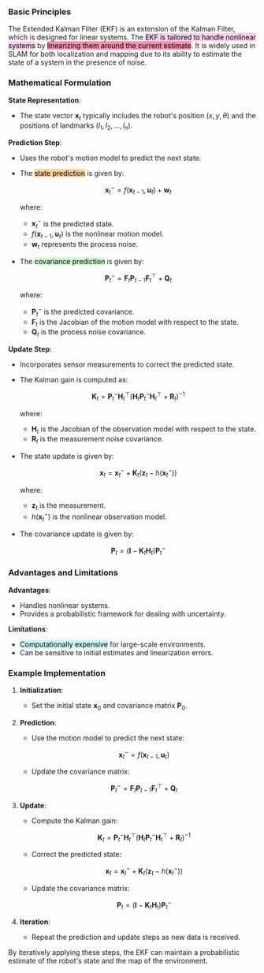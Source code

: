 ### Basic Principles

The Extended Kalman Filter (EKF) is an extension of the Kalman Filter, which is designed for linear systems. The <mark style="background: #FFB8EBA6;">EKF is tailored to handle nonlinear systems</mark> by <mark style="background: #FF5582A6;">linearizing them around the current estimate</mark>. It is widely used in SLAM for both localization and mapping due to its ability to estimate the state of a system in the presence of noise.

### Mathematical Formulation

**State Representation**:
- The state vector $\mathbf{x}_t$ typically includes the robot's position $(x, y, \theta)$ and the positions of landmarks $(l_1, l_2, \ldots, l_n)$.

**Prediction Step**:
- Uses the robot's motion model to predict the next state.
- The <mark style="background: #FFB86CA6;">state prediction</mark> is given by:

  $$
  \mathbf{x}_t^- = f(\mathbf{x}_{t-1}, \mathbf{u}_t) + \mathbf{w}_t
  $$

  where:
  - $\mathbf{x}_t^-$ is the predicted state.
  - $f(\mathbf{x}_{t-1}, \mathbf{u}_t)$ is the nonlinear motion model.
  - $\mathbf{w}_t$ represents the process noise.

- The <mark style="background: #BBFABBA6;">covariance prediction</mark> is given by:

  $$
  \mathbf{P}_t^- = \mathbf{F}_t \mathbf{P}_{t-1} \mathbf{F}_t^\top + \mathbf{Q}_t
  $$

  where:
  - $\mathbf{P}_t^-$ is the predicted covariance.
  - $\mathbf{F}_t$ is the Jacobian of the motion model with respect to the state.
  - $\mathbf{Q}_t$ is the process noise covariance.

**Update Step**:
- Incorporates sensor measurements to correct the predicted state.
- The Kalman gain is computed as:

  $$
  \mathbf{K}_t = \mathbf{P}_t^- \mathbf{H}_t^\top (\mathbf{H}_t \mathbf{P}_t^- \mathbf{H}_t^\top + \mathbf{R}_t)^{-1}
  $$

  where:
  - $\mathbf{H}_t$ is the Jacobian of the observation model with respect to the state.
  - $\mathbf{R}_t$ is the measurement noise covariance.

- The state update is given by:

  $$
  \mathbf{x}_t = \mathbf{x}_t^- + \mathbf{K}_t (\mathbf{z}_t - h(\mathbf{x}_t^-))
  $$

  where:
  - $\mathbf{z}_t$ is the measurement.
  - $h(\mathbf{x}_t^-)$ is the nonlinear observation model.

- The covariance update is given by:

  $$
  \mathbf{P}_t = (\mathbf{I} - \mathbf{K}_t \mathbf{H}_t) \mathbf{P}_t^-
  $$

### Advantages and Limitations

**Advantages**:
- Handles nonlinear systems.
- Provides a probabilistic framework for dealing with uncertainty.

**Limitations**:
- <mark style="background: #ABF7F7A6;">Computationally expensive</mark> for large-scale environments.
- Can be sensitive to initial estimates and linearization errors.

### Example Implementation

1. **Initialization**:
   - Set the initial state $\mathbf{x}_0$ and covariance matrix $\mathbf{P}_0$.

2. **Prediction**:
   - Use the motion model to predict the next state:

     $$
     \mathbf{x}_t^- = f(\mathbf{x}_{t-1}, \mathbf{u}_t)
     $$

   - Update the covariance matrix:

     $$
     \mathbf{P}_t^- = \mathbf{F}_t \mathbf{P}_{t-1} \mathbf{F}_t^\top + \mathbf{Q}_t
     $$

3. **Update**:
   - Compute the Kalman gain:

     $$
     \mathbf{K}_t = \mathbf{P}_t^- \mathbf{H}_t^\top (\mathbf{H}_t \mathbf{P}_t^- \mathbf{H}_t^\top + \mathbf{R}_t)^{-1}
     $$

   - Correct the predicted state:

     $$
     \mathbf{x}_t = \mathbf{x}_t^- + \mathbf{K}_t (\mathbf{z}_t - h(\mathbf{x}_t^-))
     $$

   - Update the covariance matrix:

     $$
     \mathbf{P}_t = (\mathbf{I} - \mathbf{K}_t \mathbf{H}_t) \mathbf{P}_t^-
     $$

4. **Iteration**:
   - Repeat the prediction and update steps as new data is received.

By iteratively applying these steps, the EKF can maintain a probabilistic estimate of the robot's state and the map of the environment.
